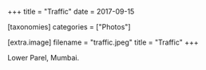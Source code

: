 +++
title = "Traffic"
date = 2017-09-15

[taxonomies]
categories = ["Photos"]

[extra.image]
filename = "traffic.jpeg"
title = "Traffic"
+++

Lower Parel, Mumbai.

